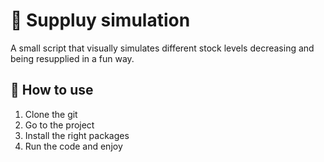 # 📌 Suppluy simulation

A small script that visually simulates different stock levels decreasing and being resupplied in a fun way.

## 🚀 How to use

1) Clone the git
2) Go to the project
3) Install the right packages 
4) Run the code and enjoy
